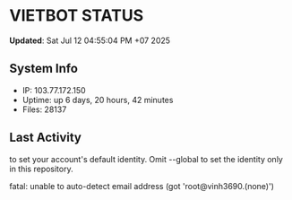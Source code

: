 # VIETBOT STATUS
**Updated**: Sat Jul 12 04:55:04 PM +07 2025

## System Info
- IP: 103.77.172.150
- Uptime: up 6 days, 20 hours, 42 minutes
- Files: 28137

## Last Activity

to set your account's default identity.
Omit --global to set the identity only in this repository.

fatal: unable to auto-detect email address (got 'root@vinh3690.(none)')
